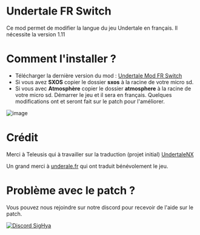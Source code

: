 # Undertale FR Switch

Ce mod permet de modifier la langue du jeu Undertale en français.
Il nécessite la version 1.11

# Comment l'installer ?

- Télécharger la dernière version du mod : [Undertale Mod FR Switch](https://github.com/THZoria/undertale_switch/releases/latest)
- Si vous avez __SXOS__ copier le dossier __sxos__ à la racine de votre micro sd.
- Si vous avec __Atmosphère__ copier le dossier __atmosphere__ à la racine de votre micro sd.
Démarrer le jeu et il sera en français.
Quelques modifications ont et seront fait sur le patch pour l'améliorer.


![image](https://user-images.githubusercontent.com/50277488/156924389-e07ca915-596c-40c8-949e-34011bd00f78.png)


# Crédit

Merci à Teleusis qui à travailler sur la traduction (projet initial) [UndertaleNX](https://github.com/Teleusis/UndertaleFR_NX)

Un grand merci à [underale.fr](https://undertale-fr.com/) qui ont traduit bénévolement le jeu.

# Problème avec le patch ?

Vous pouvez nous rejoindre sur notre discord pour recevoir de l'aide sur le patch.

[![Discord SigHya](https://img.shields.io/discord/643436008452521984.svg?logo=discord&logoColor=white&label=Discord&color=7289DA)](https://discord.com/invite/4YkUZvC)

